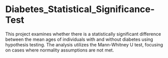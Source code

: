 # Diabetes_Statistical_Significance-Test
This project examines whether there is a statistically significant difference between the mean ages of individuals with and without diabetes using hypothesis testing. The analysis utilizes the Mann-Whitney U test, focusing on cases where normality assumptions are not met.
